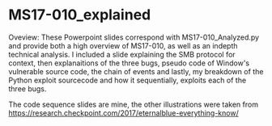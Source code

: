 # MS17-010_explained
Oveview: 
These Powerpoint slides correspond with MS17-010_Analyzed.py and provide both a high overview of MS17-010, as well as an indepth technical analysis. I included a slide explaining the SMB protocol for context, then explanaitions of the three bugs, pseudo code of Window's vulnerable source code, the chain of events and lastly, my breakdown of the Python exploit sourcecode and how it sequentially, exploits each of the three bugs.

The code sequence slides are mine, the other illustrations were taken from 
https://research.checkpoint.com/2017/eternalblue-everything-know/
